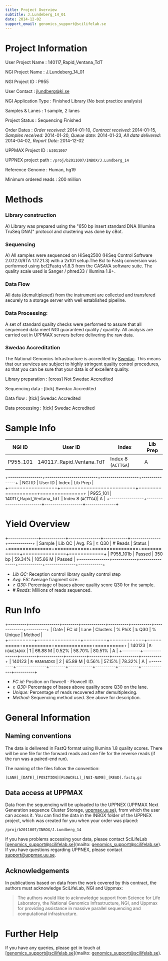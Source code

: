 ```yaml
---
title: Project Overview
subtitle: J.Lundeberg_14_01
date: 2014-12-02
support_email: genomics_support@scilifelab.se
---
```


# Project Information

User Project Name
:   140117_Rapid_Ventana_TdT

NGI Project Name
:   J.Lundeberg_14_01

NGI Project ID
:   P955

User Contact
:   [jlundberg@ki.se](mailto:jlundberg@ki.se)

NGI Application Type
:   Finished Library (No best practice analysis)

Samples &amp; Lanes
:   1 sample, 2 lanes

Project Status
:   Sequencing Finished

Order Dates
:   _Order received:_ 2014-01-10,  _Contract received:_ 2014-01-15, 
    _Samples received:_ 2014-01-20,  _Queue date:_ 2014-01-23,
    _All data delivered:_ 2014-04-02, _Report Date:_ 2014-12-02

UPPMAX Project ID
:   `b2011007`

UPPNEX project path
:   `/proj/b2011007/INBOX/J.Lundberg_14`

Reference Genome
:   Human, hg19

Minimum ordered reads
:   200 million
 
# Methods

### Library construction

A) Library was prepared using the "650 bp insert standard DNA (Illumina TruSeq DNA)" 
    protocol and clustering was done by cBot.

### Sequencing
A) All samples were sequenced on HiSeq2500 (HiSeq Control
    Software 2.0.12.0/RTA 1.17.21.3) with a 2x101 setup.The Bcl to
    Fastq conversion was performed using bcl2Fastq v1.8.3 from the
    CASAVA software suite. The quality scale used is Sanger /
    phred33 / Illumina 1.8+.

### Data Flow
All data (demultiplexed) from the instrument are collected and transfered securely
to a storage server with well established pipeline.

### Data Processing:
A set of standard quality checks were performed to assure that all sequenced data
meet NGI guaranteed quality / quantity. All analysis are carried out in UPPMAX servers
before delivering the raw data.

### Swedac Accreditation
The National Genomics Infrastructure is accredited by [Swedac](http://www.swedac.se).
This means that our services are subject to highly stringent quality control procedures,
so that you can be sure that your data is of excellent quality.

Library preparation
:   [cross] Not Swedac Accredited

Sequencing data
:   [tick] Swedac Accredited

Data flow
:   [tick] Swedac Accredited

Data processing
:   [tick] Swedac Accredited

# Sample Info

NGI ID | User ID | Index | Lib Prep
-------|---------|-------|---------
P955_101 | 140117_Rapid_Ventana_TdT | Index 8 (`ACTTGA`) | A

+-----------------+--------------------------+-------------------+---------------+
| NGI ID          | User ID                  | Index             | Lib Prep      |
+=================+==========================+===================+===============+
| P955_101        | 140117_Rapid_Ventana_TdT | Index 8 (`ACTTGA`)| A             |
+-----------------+--------------------------+-------------------+---------------+

# Yield Overview

+---------------+------------+----------------+------------+---------------+------------+
| Sample        | Lib QC     | Avg. FS        | &ge; Q30   | # Reads       | Status     |
+===============+============+================+============+===============+============+
| P955_101b     | Passed     | 350 bp         | 59.34%     | 105.66 M      | Passed     |
+---------------+------------+----------------+------------+---------------+------------+

* _Lib QC:_ Reception control library quality control step
* _Avg. FS:_ Average fragment size.
* _&ge; Q30:_ Percentage of bases above quality score Q30 for the sample.
* _# Reads:_ Millions of reads sequenced.

# Run Info
+---------+---------------+--------+------------+----------+----------+-------------+----------+
| Date    | FC id         | Lane   | Clusters   | % PhiX   | &ge; Q30 | % Unique    | Method   |
+=========+===============+========+============+==========+==========+=============+==========+
| 140123  | `B-H8A63ADXX` | 1      | 66.88 M    | 0.52%     | 58.70%  | 80.51%      | A        |
+---------+---------------+--------+------------+----------+----------+-------------+----------+
| 140123  | `B-H8A63ADXX` | 2      | 65.89 M    | 0.56%     | 57.15%  | 78.32%      | A        |
+---------+---------------+--------+------------+----------+----------+-------------+----------+

* _FC id:_ Position on flowcell - Flowcell ID.
* _&ge; Q30:_ Percentage of bases above quality score Q30 on the lane.
* _Unique:_ Percentage of reads recovered after demultiplexing.
* _Method:_ Sequencing method used. See above for description.

# General Information

## Naming conventions

The data is delivered in FastQ format using Illumina 1.8 quality scores.
There will be one file for the forward reads and one file for the
reverse reads (if the run was a paired-end run).

The naming of the files follow the convention:

```
[LANE]_[DATE]_[POSITION][FLOWCELL]_[NGI-NAME]_[READ].fastq.gz
```

## Data access at UPPMAX

Data from the sequencing will be uploaded to the UPPNEX (UPPMAX Next
Generation sequence Cluster Storage, [uppmax.uu.se](http://www.uppmax.uu.se)),
from which the user can access it. You can find the data in the INBOX folder of the
UPPNEX project, which was created for you when your order was placed: 

```
/proj/b2011007/INBOX/J.Lundberg_14
```


If you have problems accessing your data, please contact SciLifeLab
[genomics_support@scilifelab.se](mailto: genomics_support@scilifelab.se).
If you have questions regarding UPPNEX, please contact
[support@uppmax.uu.se](mailto:support@uppmax.uu.se).

## Acknowledgements

In publications based on data from the work covered by this contract,
the authors must acknowledge SciLifeLab, NGI and Uppmax:

> The authors would like to acknowledge support from Science for Life Laboratory,
> the National Genomics Infrastructure, NGI, and Uppmax for providing
> assistance in massive parallel sequencing and computational infrastructure.

# Further Help
If you have any queries, please get in touch at
[genomics_support@scilifelab.se](mailto: genomics_support@scilifelab.se).